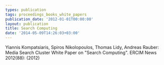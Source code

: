 ```yaml
---
types: publication
tags: proceedings_books_white_papers
publication_date: '2012-01-01T00:00:00'
layout: publication
title: Search Computing
date: '2014-05-09T14:26:03+03:00'
---
```

<p>Yiannis Kompatsiaris, Spiros Nikolopoulos, Thomas Lidy, Andreas Rauber: Media Search Cluster White Paper on "Search Computing". ERCIM News 2012(88): (2012)</p>
